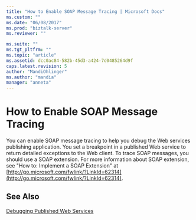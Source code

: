 ```yaml
---
title: "How to Enable SOAP Message Tracing | Microsoft Docs"
ms.custom: ""
ms.date: "06/08/2017"
ms.prod: "biztalk-server"
ms.reviewer: ""

ms.suite: ""
ms.tgt_pltfrm: ""
ms.topic: "article"
ms.assetid: dcc0ac84-582b-45d3-a424-7d0485264d9f
caps.latest.revision: 5
author: "MandiOhlinger"
ms.author: "mandia"
manager: "anneta"
---
```

# How to Enable SOAP Message Tracing
You can enable SOAP message tracing to help you debug the Web services publishing application. You set a breakpoint in a published Web service to return detailed exceptions to the Web client. To trace SOAP messages, you should use a SOAP extension. For more information about SOAP extension, see "How to: Implement a SOAP Extension" at [http://go.microsoft.com/fwlink/?LinkId=62314](http://go.microsoft.com/fwlink/?LinkId=62314).  
  
## See Also  
 [Debugging Published Web Services](../core/debugging-published-web-services.md)